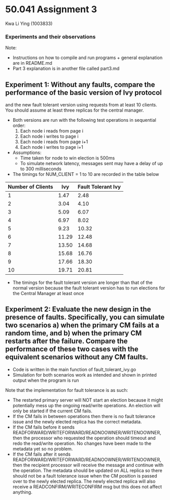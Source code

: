 # 50.041 Assignment 3
Kwa Li Ying (1003833)

### Experiments and their observations
Note:
- Instructions on how to compile and run programs + general explanation are in README.md
- Part 3 explanation is in another file called part3.md

## Experiment 1: Without any faults, compare the performance of the basic version of Ivy protocol
and the new fault tolerant version using requests from at least 10 clients. You should assume
at least three replicas for the central manager.
- Both versions are run with the following test operations in sequential order:
	1. Each node i reads from page i
	2. Each node i writes to page i
	3. Each node i reads from page i+1
	4. Each node i writes to page i+1
- Assumptions:
	* Time taken for node to win election is 500ms
	* To simulate network latency, messages sent may have a delay of up to 300 milliseconds
- The timings for NUM_CLIENT = 1 to 10 are recorded in the table below

| Number of Clients | Ivy   | Fault Tolerant Ivy |
|-------------------|-------|--------------------|
| 1                 | 1.47  | 2.48               |
| 2                 | 3.04  | 4.10               |
| 3                 | 5.09  | 6.07               |
| 4                 | 6.97  | 8.02               |
| 5                 | 9.23  | 10.32              |
| 6                 | 11.29 | 12.48              |
| 7                 | 13.50 | 14.68              |
| 8                 | 15.68 | 16.76              |
| 9                 | 17.66 | 18.30              |
| 10                | 19.71 | 20.81              |

- The timings for the fault tolerant version are longer than that of the normal version because the fault tolerant version has to run elections for the Central Manager at least once


## Experiment 2: Evaluate the new design in the presence of faults. Specifically, you can simulate two scenarios a) when the primary CM fails at a random time, and b) when the primary CM restarts after the failure. Compare the performance of these two cases with the equivalent scenarios without any CM faults.
- Code is written in the main function of fault_tolerant_ivy.go
- Simulation for both scenarios work as intended and shown in printed output when the program is run

Note that the implementation for fault tolerance is as such:
- The restarted primary server will NOT start an election because it might potentially mess up the ongoing read/write operations. An election will only be started if the current CM fails.
- If the CM fails in between operations then there is no fault tolerance issue and the newly elected replica has the correct metadata.
- If the CM fails before it sends READFORWARD/WRITEFORWARD/READNOOWNER/WRITENOOWNER, then the processor who requested the operation should timeout and redo the read/write operation. No changes have been made to the metadata yet so no problem.
- If the CM fails after it sends READFORWARD/WRITEFORWARD/READNOOWNER/WRITENOOWNER, then the recipient processor will receive the message and continue with the operation. The metadata should be updated on ALL replica so there should not be a fault tolerance issue when the CM position is passed over to the newly elected replica. The newly elected replica will also receive a READCONFIRM/WRITECONFIRM msg but this does not affect anything.




